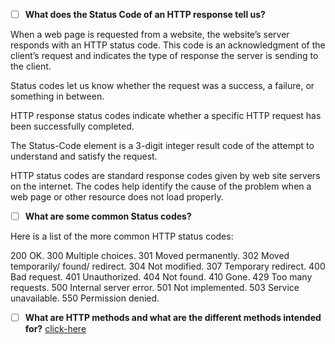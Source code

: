 - [ ] **What does the Status Code of an HTTP response tell us?**

When a web page is requested from a website, the website’s server responds with an HTTP status code. This code is 
an acknowledgment of the client’s request and indicates the type of response the server is sending to the client.


Status codes let us know whether the request was a success, a failure, or something in between.

HTTP response status codes indicate whether a specific HTTP request has been successfully completed. 

The Status-Code element is a 3-digit integer result code of the attempt to understand and satisfy the request.

HTTP status codes are standard response codes given by web site servers on the internet. The codes help identify the cause 
of the problem when a web page or other resource does not load properly.

- [ ] **What are some common Status codes?**

 Here is a list of the more common HTTP status codes:

200 OK.
300 Multiple choices.
301 Moved permanently.
302 Moved temporarily/ found/ redirect.
304 Not modified.
307 Temporary redirect.
400 Bad request.
401 Unauthorized.
404 Not found.
410 Gone.
429 Too many requests.
500 Internal server error.
501 Not implemented.
503 Service unavailable.
550 Permission denied.

- [ ] **What are HTTP methods and what are the different methods intended for?**
[click-here](https://developer.mozilla.org/en-US/docs/Web/HTTP/Methods)


